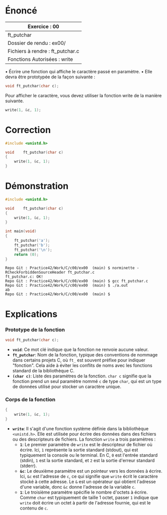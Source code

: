 # Énoncé

| Exercice : 00                    |
| -------------------------------- |
| ft_putchar                       |
| Dossier de rendu : ex00/         |
| Fichiers à rendre : ft_putchar.c |
| Fonctions Autorisées : write     |
• Écrire une fonction qui affiche le caractère passé en paramètre.
• Elle devra être prototypée de la façon suivante :
```C
void ft_putchar(char c);
```
Pour afficher le caractère, vous devez utiliser la fonction write de la manière
suivante.
```C
write(1, &c, 1);
```

# Correction

```C
#include <unistd.h>

void	ft_putchar(char c)
{
	write(1, &c, 1);
}
```
# Démonstration

```C
#include <unistd.h>

void	ft_putchar(char c)
{
	write(1, &c, 1);
}

int	main(void)
{
	ft_putchar('a');
	ft_putchar('b');
	ft_putchar('\n');
	return (0);
}
```


```
Repo Git : Practice42/Work/C/c00/ex00  (main) $ norminette -RCheckForbiddenSourceHeader ft_putchar.c 
ft_putchar.c: OK!
Repo Git : Practice42/Work/C/c00/ex00  (main) $ gcc ft_putchar.c 
Repo Git : Practice42/Work/C/c00/ex00  (main) $ ./a.out 
ab
Repo Git : Practice42/Work/C/c00/ex00  (main) $ 
```
# Explications

### Prototype de la fonction

```c
void ft_putchar(char c);
```

- **`void`**: Ce mot clé indique que la fonction ne renvoie aucune valeur.
- **`ft_putchar`**: Nom de la fonction, typique des conventions de nommage dans certains projets C, où `ft_` est souvent préfixe pour indiquer "fonction". Cela aide à éviter les conflits de noms avec les fonctions standard de la bibliothèque C.
- **`(char c)`**: Liste des paramètres de la fonction. `char c` signifie que la fonction prend un seul paramètre nommé `c` de type `char`, qui est un type de données utilisé pour stocker un caractère unique.

### Corps de la fonction

```c
{
    write(1, &c, 1);
}
```

- **`write`**: Il s'agit d'une fonction système définie dans la bibliothèque `<unistd.h>`. Elle est utilisée pour écrire des données dans des fichiers ou des descripteurs de fichiers. La fonction `write` a trois paramètres :
  - **`1`**: Le premier paramètre de `write` est le descripteur de fichier où écrire. Ici, `1` représente la sortie standard (stdout), qui est typiquement la console ou le terminal. En C, `0` est l'entrée standard (stdin), `1` est la sortie standard, et `2` est la sortie d'erreur standard (stderr).
  - **`&c`**: Le deuxième paramètre est un pointeur vers les données à écrire. Ici, `&c` est l'adresse de `c`, ce qui signifie que `write` écrit le caractère stocké à cette adresse. Le `&` est un opérateur qui obtient l'adresse d'une variable, donc `&c` donne l'adresse de la variable `c`.
  - **`1`**: Le troisième paramètre spécifie le nombre d'octets à écrire. Comme `char` est typiquement de taille 1 octet, passer `1` indique que `write` doit écrire un octet à partir de l'adresse fournie, qui est le contenu de `c`.